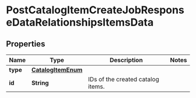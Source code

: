 # PostCatalogItemCreateJobResponseDataRelationshipsItemsData

## Properties
Name | Type | Description | Notes
------------ | ------------- | ------------- | -------------
**type** | [**CatalogItemEnum**](CatalogItemEnum.md) |  | 
**id** | **String** | IDs of the created catalog items. | 
